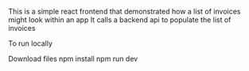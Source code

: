 This is a simple react frontend that demonstrated how a list of invoices might look within an app
It calls a backend api to populate the list of invoices

To run locally

Download files
npm install
npm run dev
